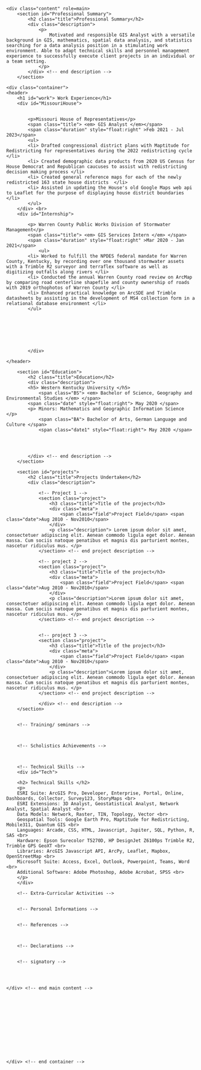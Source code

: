 <html lang="en-US">
<head>
	<meta charset="UTF-8">
	<title></title>
	<style>
	.right{
	margin-left: auto; 
	margin-right: 0;
	}
	</style>
	
</head>
<body>
	
	<div class="content" role=main>
		<section id="Professional Summary">
			<h2 class="title">Professional Summary</h2>
			<div class="description">
				<p>
					Motivated and responsible GIS Analyst with a versatile background in GIS, mathematics, spatial data analysis, and statistics searching for a data analysis position in a stimulating work environment. Able to adapt technical skills and personnel management 						experience to successfully execute client projects in an individual or a team setting.
				</p>			
			</div> <!-- end description -->
		</section>
  
	<div class="container">
	<header>
  		<h1 id="work"> Work Experience</h1>
		<div id="MissouriHouse">
		
			
			<p>Missouri House of Representatives</p>
  			<span class="title"> <em> GIS Analyst </em></span>
   			<span class="duration" style="float:right" >Feb 2021 - Jul 2023</span>
			<ul> 
			<li> Drafted congressional district plans with Maptitude for Redistricting for representatives during the 2022 redistricting cycle </li>
			<li> Created demographic data products from 2020 US Census for House Democrat and Republican caucuses to assist with redistricting decision making process </li>
			<li> Created general reference maps for each of the newly redistricted 163 state house districts  </li>
			<li> Assisted in updating the House's old Google Maps web api to Leaflet for the purpose of displaying house district boundaries </li>
   			</ul>
		</div> <br>
  		<div id="Internship">
			
			<p> Warren County Public Works Division of Stormwater Management</p>
   			<span class="title"> <em> GIS Services Intern </em> </span>
   			<span class="duration" style="float:right" >Mar 2020 - Jan 2021</span>
      			<ul> 
			<li> Worked to fulfill the NPDES federal mandate for Warren County, Kentucky, by recording over one thousand stormwater assets with a Trimble R2 surveyor and terraflex software as well as digitizing outfalls along rivers </li>
			<li> Conducted the annual Warren County road review on ArcMap by comparing road centerline shapefile and county ownership of roads with 2019 orthophotos of Warren County </li>
			<li> Enhanced practical knowledge on ArcSDE and Trimble datasheets by assisting in the development of MS4 collection form in a relational database environment </li>
   			</ul>
		
  
  		
    
    
    
    
    		</div>
		
	</header>
		
		<section id="Education">
			<h2 class="title">Education</h2> 
			<div class="description">
   			<h5> Western Kentucky University </h5>
      			<span class="BS"> <em> Bachelor of Science, Geography and Environmental Studies </em> </span> 
	 		<span class="date" style="float:right"> May 2020 </span>
	 		<p> Minors: Mathematics and Geographic Information Science </p>
    			<span class="BA"> Bachelor of Arts, German Language and Culture </span>
       			<span class="date1" style="float:right"> May 2020 </span>
				
			
			
			
			</div> <!-- end description -->
		</section>
			
		<section id="projects">
			<h2 class="title">Projects Undertaken</h2>
			<div class="description">
				
				<!-- Project 1 -->
				<section class="project">
					<h3 class="title">Title of the project</h3>
					<div class="meta">
						<span class="field">Project Field</span> <span class="date">Aug 2010 - Nov2010</span>
					</div>
					<p class="description"> Lorem ipsum dolor sit amet, consectetuer adipiscing elit. Aenean commodo ligula eget dolor. Aenean massa. Cum sociis natoque penatibus et magnis dis parturient montes, nascetur ridiculus mus. </p>
				</section> <!-- end project description -->
				
				<!-- project 2 -->
				<section class="project">
					<h3 class="title">Title of the project</h3>
					<div class="meta">
						<span class="field">Project Field</span> <span class="date">Aug 2010 - Nov2010</span>
					</div>
					<p class="description">Lorem ipsum dolor sit amet, consectetuer adipiscing elit. Aenean commodo ligula eget dolor. Aenean massa. Cum sociis natoque penatibus et magnis dis parturient montes, nascetur ridiculus mus. </p>
				</section> <!-- end project description -->


				<!-- project 3 -->
				<section class="project">
					<h3 class="title">Title of the project</h3>
					<div class="meta">
						<span class="field">Project Field</span> <span class="date">Aug 2010 - Nov2010</span>
					</div>
					<p class="description">Lorem ipsum dolor sit amet, consectetuer adipiscing elit. Aenean commodo ligula eget dolor. Aenean massa. Cum sociis natoque penatibus et magnis dis parturient montes, nascetur ridiculus mus. </p>
				</section> <!-- end project description -->				
				
				</div> <!-- end description -->
		</section>	
	

		<!-- Training/ seminars -->
		
		
		
		<!-- Scholistics Achievements -->
		
		
		
		<!-- Technical Skills -->
		<div id="Tech">
		
  		<h2> Technical Skills </h2>
  		<p>
		ESRI Suite: ArcGIS Pro, Developer, Enterprise, Portal, Online, Dashboards, Collector, Survey123, StoryMaps <br>
		ESRI Extensions: 3D Analyst, Geostatistical Analyst, Network Analyst, Spatial Analyst <br>
		Data Models: Network, Raster, TIN, Topology, Vector <br>
		Geospatial Tools: Google Earth Pro, Maptitude for Redistricting, Mobile311, Quantum GIS <br>
		Languages: Arcade, CSS, HTML, Javascript, Jupiter, SQL, Python, R, SAS <br>
		Hardware: Epson Surecolor T5270D, HP DesignJet Z6100ps Trimble R2, Trimble GPS GeoXT <br>
		Libraries: ArcGIS Javascript API, ArcPy, Leaflet, Mapbox, OpenStreetMap <br>
		Microsoft Suite: Access, Excel, Outlook, Powerpoint, Teams, Word <br>
		Additional Software: Adobe Photoshop, Adobe Acrobat, SPSS <br>
  		</p>
  		</div>
		
		<!-- Extra-Curricular Activities -->
		
		
		<!-- Personal Informations -->
		
		
		<!-- References -->
		
		
		
		<!-- Declarations -->

	
		<!-- signatory -->
	
	
	
	
	</div> <!-- end main content -->
	
	
	
	
	
	
	
	
	
	
	
	
	
	</div> <!-- end container -->
	
</body>
</html>


